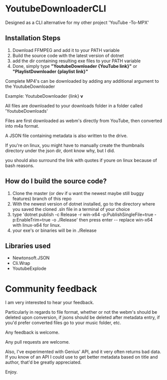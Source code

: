 ﻿# YoutubeDownloaderCLI

Designed as a CLI alternative for my other project 'YouTube -To-MPX'

## Installation Steps

1. Download FFMPEG and add it to your PATH variable
2. Build the source code with the latest version of dotnet
3. add the dir containing resulting exe files to your PATH variable
4. Done, simply type **"YoutubeDownloader {YouTube link}"** or **"PlaylistDownloader {playlist link}"**

Complete MP4's can be downloaded by adding any additional argument to the YoutubeDownloader

Example: YoutubeDownloader {link} **v**

All files are downloaded to your downloads folder in a folder called 'YoutubeDownloads'

Files are first downloaded as webm's directly from YouTube, then converted into m4a format.

A JSON file containing metadata is also written to the drive.

If you're on linux, you might have to manually create the thumbnails directory under the json dir, dont know why, but I did.

you should also surround the link with quotes if youre on linux because of bash reasons.

## How do I build the source code?

1. Clone the master (or dev if u want the newest maybe still buggy features) branch of this repo
2. With the newest version of dotnet installed, go to the directory where you saved the cloned .sln file in a terminal of your choice
3. type 'dotnet publish -c Release -r win-x64 -p:PublishSingleFile=true -p:EnableTrim=true -o ./Release' then press enter -- replace win-x64 with linux-x64 for linux.
4. your exe's or binaries will be in ./Release

## Libraries used

- Newtonsoft.JSON
- Cli.Wrap
- YoutubeExplode


# Community feedback

I am very interested to hear your feedback.

Particularly in regards to file format, whether or not the webm's should be deleted upon conversion, if jsons should be deleted after metadata entry, if you'd prefer converted files go to your music folder, etc.

Any feedback is welcome.

Any pull requests are welcome.

Also, I've experimented with Genius' API, and it very often returns bad data. If you know of an API I could use to get better metadata based on title and author, that'd be greatly appreciated.

Enjoy.
